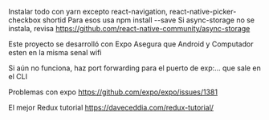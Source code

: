 Instalar todo con yarn
excepto react-navigation,
        react-native-picker-checkbox
        shortid
Para esos usa npm install <paquete> --save
Si async-storage no se instala, revisa
https://github.com/react-native-community/async-storage

Este proyecto se desarrolló con Expo
Asegura que Android y Computador esten en
la misma senal wifi

Si aún no funciona, haz port forwarding para
el puerto de exp:... que sale en el CLI

Problemas con expo 
https://github.com/expo/expo/issues/1381

El mejor Redux tutorial
https://daveceddia.com/redux-tutorial/  
